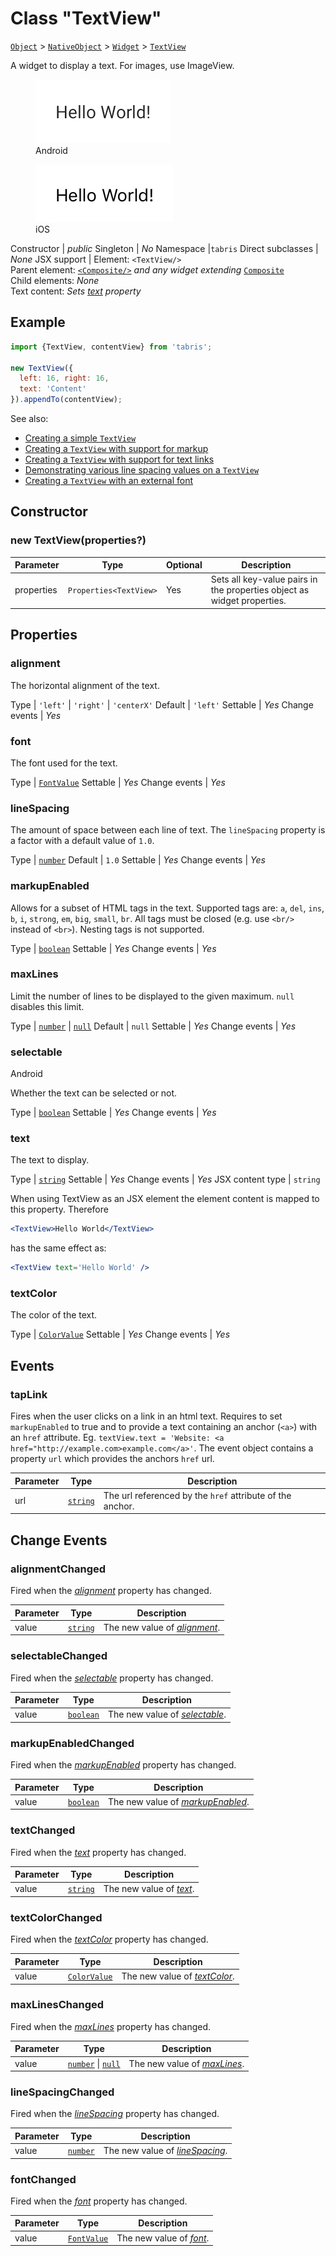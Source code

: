 ---
---
# Class "TextView"

<span style="white-space:nowrap;">[`Object`](https://developer.mozilla.org/en-US/docs/Web/JavaScript/Reference/Global_Objects/Object)</span> > <span style="white-space:nowrap;">[`NativeObject`](NativeObject.md)</span> > <span style="white-space:nowrap;">[`Widget`](Widget.md)</span> > <span style="white-space:nowrap;">[`TextView`](TextView.md)</span>

A widget to display a text. For images, use ImageView.


<div class="tabris-image"><figure><div><img srcset="img\android\TextView.png 2x" src="img\android\TextView.png" alt="TextView on Android"/></div><figcaption>Android</figcaption></figure><figure><div><img srcset="img\ios\TextView.png 2x" src="img\ios\TextView.png" alt="TextView on iOS"/></div><figcaption>iOS</figcaption></figure></div>

Constructor | *public*
Singleton | *No*
Namespace |`tabris`
Direct subclasses | *None*
JSX support | Element: `<TextView/>`<br/>Parent element: [`<Composite/>`](Composite.md) *and any widget extending* <span style="white-space:nowrap;">[`Composite`](Composite.md)</span><br/>Child elements: *None*<br/>Text content: *Sets [text](#text) property*<br/>

## Example
```js
import {TextView, contentView} from 'tabris';

new TextView({
  left: 16, right: 16,
  text: 'Content'
}).appendTo(contentView);
```

See also:

- [Creating a simple `TextView`](https://github.com/eclipsesource/tabris-js/tree/v3.0.0-rc1/snippets/textview.js)
- [Creating a `TextView` with support for markup](https://github.com/eclipsesource/tabris-js/tree/v3.0.0-rc1/snippets/textview-markupenabled.jsx)
- [Creating a `TextView` with support for text links](https://github.com/eclipsesource/tabris-js/tree/v3.0.0-rc1/snippets/textview-link.jsx)
- [Demonstrating various line spacing values on a `TextView`](https://github.com/eclipsesource/tabris-js/tree/v3.0.0-rc1/snippets/textview-link.jsx)
- [Creating a `TextView` with an external font](https://github.com/eclipsesource/tabris-js/tree/v3.0.0-rc1/snippets/textview-font-external.js)

## Constructor

### new TextView(properties?)

Parameter|Type|Optional|Description
-|-|-|-
properties | <span style="white-space:nowrap;">`Properties<TextView>`</span> | Yes | Sets all key-value pairs in the properties object as widget properties.

## Properties

### alignment


The horizontal alignment of the text.

Type | `'left'` \| `'right'` \| `'centerX'`
Default | `'left'`
Settable | *Yes*
Change events | *Yes*




### font


The font used for the text.

Type | <span style="white-space:nowrap;">[`FontValue`](../types.md#fontvalue)</span>
Settable | *Yes*
Change events | *Yes*




### lineSpacing


The amount of space between each line of text. The `lineSpacing` property is a factor with a default value of `1.0`.

Type | <span style="white-space:nowrap;">[`number`](https://developer.mozilla.org/en-US/docs/Web/JavaScript/Data_structures#Number_type)</span>
Default | `1.0`
Settable | *Yes*
Change events | *Yes*




### markupEnabled


Allows for a subset of HTML tags in the text. Supported tags are: `a`, `del`, `ins`, `b`, `i`, `strong`, `em`, `big`, `small`, `br`. All tags must be closed (e.g. use `<br/>` instead of `<br>`). Nesting tags is not supported.

Type | <span style="white-space:nowrap;">[`boolean`](https://developer.mozilla.org/en-US/docs/Web/JavaScript/Data_structures#Boolean_type)</span>
Settable | *Yes*
Change events | *Yes*




### maxLines


Limit the number of lines to be displayed to the given maximum. `null` disables this limit.

Type | <span style="white-space:nowrap;">[`number`](https://developer.mozilla.org/en-US/docs/Web/JavaScript/Data_structures#Number_type) \| [`null`](https://developer.mozilla.org/en-US/docs/Web/JavaScript/Data_structures#Null_type)</span>
Default | `null`
Settable | *Yes*
Change events | *Yes*




### selectable
<p class="platforms"><span class='android-tag' title='supported on Android'>Android</span></p>

Whether the text can be selected or not.

Type | <span style="white-space:nowrap;">[`boolean`](https://developer.mozilla.org/en-US/docs/Web/JavaScript/Data_structures#Boolean_type)</span>
Settable | *Yes*
Change events | *Yes*




### text


The text to display.

Type | <span style="white-space:nowrap;">[`string`](https://developer.mozilla.org/en-US/docs/Web/JavaScript/Data_structures#String_type)</span>
Settable | *Yes*
Change events | *Yes*
JSX content type | `string`




When using TextView as an JSX element the element content is mapped to this property. Therefore
```jsx
<TextView>Hello World</TextView>
```
 has the same effect as:
```jsx
<TextView text='Hello World' />
```


### textColor


The color of the text.

Type | <span style="white-space:nowrap;">[`ColorValue`](../types.md#colorvalue)</span>
Settable | *Yes*
Change events | *Yes*





## Events

### tapLink

Fires when the user clicks on a link in an html text. Requires to set `markupEnabled` to true and to provide a text containing an anchor (`<a>`) with an `href` attribute. Eg. `textView.text = 'Website: <a href="http://example.com>example.com</a>'`. The event object contains a property `url` which provides the anchors `href` url.

Parameter|Type|Description
-|-|-
url | <span style="white-space:nowrap;">[`string`](https://developer.mozilla.org/en-US/docs/Web/JavaScript/Data_structures#String_type)</span> | The url referenced by the `href` attribute of the anchor.

## Change Events

### alignmentChanged

Fired when the [*alignment*](#alignment) property has changed.

Parameter|Type|Description
-|-|-
value | <span style="white-space:nowrap;">[`string`](https://developer.mozilla.org/en-US/docs/Web/JavaScript/Data_structures#String_type)</span> | The new value of [*alignment*](#alignment).

### selectableChanged

Fired when the [*selectable*](#selectable) property has changed.

Parameter|Type|Description
-|-|-
value | <span style="white-space:nowrap;">[`boolean`](https://developer.mozilla.org/en-US/docs/Web/JavaScript/Data_structures#Boolean_type)</span> | The new value of [*selectable*](#selectable).

### markupEnabledChanged

Fired when the [*markupEnabled*](#markupenabled) property has changed.

Parameter|Type|Description
-|-|-
value | <span style="white-space:nowrap;">[`boolean`](https://developer.mozilla.org/en-US/docs/Web/JavaScript/Data_structures#Boolean_type)</span> | The new value of [*markupEnabled*](#markupenabled).

### textChanged

Fired when the [*text*](#text) property has changed.

Parameter|Type|Description
-|-|-
value | <span style="white-space:nowrap;">[`string`](https://developer.mozilla.org/en-US/docs/Web/JavaScript/Data_structures#String_type)</span> | The new value of [*text*](#text).

### textColorChanged

Fired when the [*textColor*](#textcolor) property has changed.

Parameter|Type|Description
-|-|-
value | <span style="white-space:nowrap;">[`ColorValue`](../types.md#colorvalue)</span> | The new value of [*textColor*](#textcolor).

### maxLinesChanged

Fired when the [*maxLines*](#maxlines) property has changed.

Parameter|Type|Description
-|-|-
value | <span style="white-space:nowrap;">[`number`](https://developer.mozilla.org/en-US/docs/Web/JavaScript/Data_structures#Number_type) \| [`null`](https://developer.mozilla.org/en-US/docs/Web/JavaScript/Data_structures#Null_type)</span> | The new value of [*maxLines*](#maxlines).

### lineSpacingChanged

Fired when the [*lineSpacing*](#linespacing) property has changed.

Parameter|Type|Description
-|-|-
value | <span style="white-space:nowrap;">[`number`](https://developer.mozilla.org/en-US/docs/Web/JavaScript/Data_structures#Number_type)</span> | The new value of [*lineSpacing*](#linespacing).

### fontChanged

Fired when the [*font*](#font) property has changed.

Parameter|Type|Description
-|-|-
value | <span style="white-space:nowrap;">[`FontValue`](../types.md#fontvalue)</span> | The new value of [*font*](#font).

